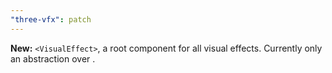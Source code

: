 ```yaml
---
"three-vfx": patch
---
```


**New:** `<VisualEffect>`, a root component for all visual effects. Currently only an abstraction over <group>.
